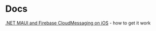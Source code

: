 # Docs
[.NET MAUI and Firebase CloudMessaging on iOS](Firebase_MAUI_iOS_push_notification.md) - how to get it work


